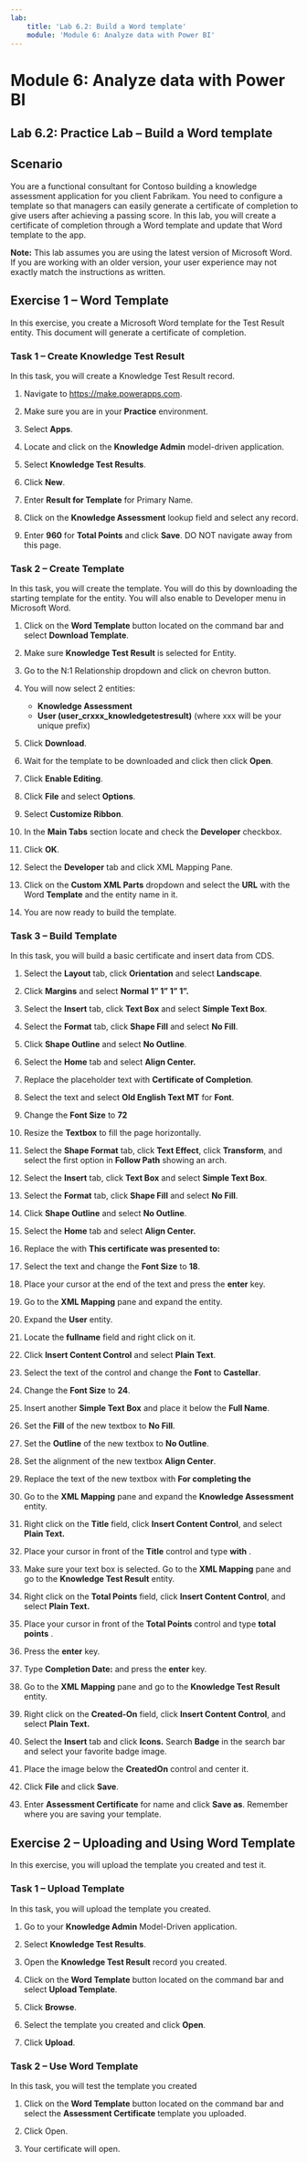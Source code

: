 ```yaml
---
lab:
    title: 'Lab 6.2: Build a Word template'
    module: 'Module 6: Analyze data with Power BI'
---
```


Module 6: Analyze data with Power BI
=================================

## Lab 6.2: Practice Lab – Build a Word template

Scenario
--------

You are a functional consultant for Contoso building a knowledge assessment
application for you client Fabrikam. You need to configure a template so that
managers can easily generate a certificate of completion to give users after
achieving a passing score. In this lab, you will create a certificate of
completion through a Word template and update that Word template to the app.

**Note:** This lab assumes you are using the latest version of Microsoft Word. If you are working with an older version, your user experience may not exactly match the instructions as written.

Exercise 1 – Word Template
--------------------------

In this exercise, you create a Microsoft Word template for the Test Result
entity. This document will generate a certificate of completion.

### Task 1 – Create Knowledge Test Result

In this task, you will create a Knowledge Test Result record.

1.  Navigate to https://make.powerapps.com.

2. Make sure you are in your **Practice** environment. 

3.  Select **Apps**.

4.  Locate and click on the **Knowledge Admin** model-driven application.

5.  Select **Knowledge Test Results**.

6.  Click **New**.

7.  Enter **Result for Template** for Primary Name.

8.  Click on the **Knowledge Assessment** lookup field and select any record.

9.  Enter **960** for **Total Points** and click **Save**. DO NOT navigate away
    from this page.

### Task 2 – Create Template

In this task, you will create the template. You will do this by downloading the
starting template for the entity. You will also enable to Developer menu in
Microsoft Word.

1.  Click on the **Word Template** button located on the command bar and select
    **Download Template**.

2.  Make sure **Knowledge Test Result** is selected for Entity.

3.  Go to the N:1 Relationship dropdown and click on chevron button.

4.  You will now select 2 entities:
    - **Knowledge Assessment**
    - **User (user_crxxx_knowledgetestresult)** (where xxx will be your unique prefix)

5.  Click **Download**.

6.  Wait for the template to be downloaded and click then click **Open**.

7.  Click **Enable Editing**.

8.  Click **File** and select **Options**.

9.  Select **Customize Ribbon**.

10. In the **Main Tabs** section locate and check the **Developer** checkbox.

11. Click **OK**.

12. Select the **Developer** tab and click XML Mapping Pane.

13. Click on the **Custom XML Parts** dropdown and select the **URL** with the
    Word **Template** and the entity name in it.

14. You are now ready to build the template.

### Task 3 – Build Template

In this task, you will build a basic certificate and insert data from CDS.

1.  Select the **Layout** tab, click **Orientation** and select **Landscape**.

2.  Click **Margins** and select **Normal 1” 1” 1” 1”.**

3.  Select the **Insert** tab, click **Text Box** and select **Simple Text Box**.

4.  Select the **Format** tab, click **Shape Fill** and select **No Fill**.

5.  Click **Shape Outline** and select **No Outline**.

6.  Select the **Home** tab and select **Align Center.**

7.  Replace the placeholder text with **Certificate of Completion**.

8.  Select the text and select **Old English Text MT** for **Font**.

9.  Change the **Font Size** to **72**

10. Resize the **Textbox** to fill the page horizontally.

11. Select the **Shape Format** tab, click **Text Effect**, click **Transform**, and
    select the first option in **Follow Path** showing an arch. 

12. Select the **Insert** tab, click **Text Box** and select **Simple Text
    Box**.

13. Select the **Format** tab, click **Shape Fill** and select **No Fill**.

14. Click **Shape Outline** and select **No Outline**.

15. Select the **Home** tab and select **Align Center.**

16. Replace the with **This certificate was presented to:**

17. Select the text and change the **Font Size** to **18**.

18. Place your cursor at the end of the text and press the **enter** key.

19. Go to the **XML Mapping** pane and expand the entity.

20. Expand the **User** entity.

21. Locate the **fullname** field and right click on it.

22. Click **Insert Content Control** and select **Plain Text**.

23. Select the text of the control and change the **Font** to **Castellar**.

24. Change the **Font Size** to **24**.

25. Insert another **Simple Text Box** and place it below the **Full Name**.

26. Set the **Fill** of the new textbox to **No Fill**.

27. Set the **Outline** of the new textbox to **No Outline**.

28. Set the alignment of the new textbox **Align Center**.

29. Replace the text of the new textbox with **For completing the**

30. Go to the **XML Mapping** pane and expand the **Knowledge Assessment**
    entity.

31. Right click on the **Title** field, click **Insert Content Control**, and
    select **Plain Text.**

32. Place your cursor in front of the **Title** control and type **with** .

33. Make sure your text box is selected. Go to the **XML Mapping** pane and go to the **Knowledge Test Result**
    entity.

34. Right click on the **Total Points** field, click **Insert Content Control**,
    and select **Plain Text.**

35. Place your cursor in front of the **Total Points** control and type **total
    points** .

36. Press the **enter** key.

37. Type **Completion Date:** and press the **enter** key.

38. Go to the **XML Mapping** pane and go to the **Knowledge Test Result**
    entity.

39. Right click on the **Created-On** field, click **Insert Content Control**,
    and select **Plain Text.**

40. Select the **Insert** tab and click **Icons.** Search **Badge** in the search bar and select your favorite badge image. 

42. Place the image below the **CreatedOn** control and center it.

43. Click **File** and click **Save**.

44. Enter **Assessment Certificate** for name and click **Save as**. Remember where
    you are saving your template.

Exercise 2 – Uploading and Using Word Template
----------------------------------------------

In this exercise, you will upload the template you created and test it.

### Task 1 – Upload Template

In this task, you will upload the template you created.

1.  Go to your **Knowledge Admin** Model-Driven application.

2.  Select **Knowledge Test Results**.

3.  Open the **Knowledge Test Result** record you created.

4.  Click on the **Word Template** button located on the command bar and select
    **Upload Template**.

5.  Click **Browse**.

6.  Select the template you created and click **Open**.

7.  Click **Upload**.

### Task 2 – Use Word Template

In this task, you will test the template you created

1.  Click on the **Word Template** button located on the command bar and select
    the **Assessment Certificate** template you uploaded.

2.  Click Open.

3.  Your certificate will open. 
